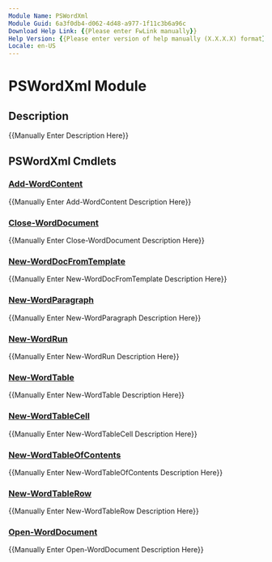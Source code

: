 ```yaml
---
Module Name: PSWordXml
Module Guid: 6a3f0db4-d062-4d48-a977-1f11c3b6a96c
Download Help Link: {{Please enter FwLink manually}}
Help Version: {{Please enter version of help manually (X.X.X.X) format}}
Locale: en-US
---
```


# PSWordXml Module
## Description
{{Manually Enter Description Here}}

## PSWordXml Cmdlets
### [Add-WordContent](Add-WordContent.md)
{{Manually Enter Add-WordContent Description Here}}

### [Close-WordDocument](Close-WordDocument.md)
{{Manually Enter Close-WordDocument Description Here}}

### [New-WordDocFromTemplate](New-WordDocFromTemplate.md)
{{Manually Enter New-WordDocFromTemplate Description Here}}

### [New-WordParagraph](New-WordParagraph.md)
{{Manually Enter New-WordParagraph Description Here}}

### [New-WordRun](New-WordRun.md)
{{Manually Enter New-WordRun Description Here}}

### [New-WordTable](New-WordTable.md)
{{Manually Enter New-WordTable Description Here}}

### [New-WordTableCell](New-WordTableCell.md)
{{Manually Enter New-WordTableCell Description Here}}

### [New-WordTableOfContents](New-WordTableOfContents.md)
{{Manually Enter New-WordTableOfContents Description Here}}

### [New-WordTableRow](New-WordTableRow.md)
{{Manually Enter New-WordTableRow Description Here}}

### [Open-WordDocument](Open-WordDocument.md)
{{Manually Enter Open-WordDocument Description Here}}

